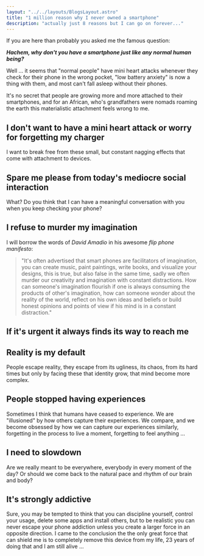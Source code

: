 ```yaml
---
layout: "../../layouts/BlogsLayout.astro"
title: "1 million reason why I never owned a smartphone"
description: "actually just 8 reasons but I can go on forever..."
---
```


If you are here than probably you asked me the famous question:

**_Hachem, why don't you have a smartphone just like any normal human being?_**

Well ... it seems that "normal people" have mini heart attacks whenever they check for their phone in the wrong pocket, "low battery anxiety" is now a thing with them, and most can't fall asleep without their phones.

It's no secret that people are growing more and more attached to their smartphones, and for an African, who's grandfathers were nomads roaming the earth this materialistic attachment feels wrong to me.

## I don't want to have a mini heart attack or worry for forgetting my charger

I want to break free from these small, but constant nagging effects that come with attachment to devices.

## Spare me please from today's mediocre social interaction

What? Do you think that I can have a meaningful conversation with you when you keep checking your phone?

## I refuse to murder my imagination

I will borrow the words of _David Amadio_ in his awesome _flip phone manifesto_:

> "It's often advertised that smart phones are facilitators of imagination, you can create music, paint paintings, write books, and visualize your designs, this is true, but also false in the same time, sadly we often murder our creativity and imagination with constant distractions. How can someone's imagination flourish if one is always consuming the products of other's imagination, how can someone wonder about the reality of the world, reflect on his own ideas and beliefs or build honest opinions and points of view if his mind is in a constant distraction."

## If it's urgent it always finds its way to reach me

## Reality is my default

People escape reality, they escape from its ugliness, its chaos, from its hard times but only by facing these that identity grow, that mind become more complex.

## People stopped having experiences

Sometimes I think that humans have ceased to experience. We are "illusioned" by how others capture their experiences. We compare, and we become obsessed by how we can capture our experiences similarly, forgetting in the process to live a moment, forgetting to feel anything ...

## I need to slowdown

Are we really meant to be everywhere, everybody in every moment of the day? Or should we come back to the natural pace and rhythm of our brain and body?

## It's strongly addictive

Sure, you may be tempted to think that you can discipline yourself, control your usage, delete some apps and install others, but to be realistic you can never escape your phone addiction unless you create a larger force in an opposite direction. I came to the conclusion the the only great force that can shield me is to completely remove this device from my life, 23 years of doing that and I am still alive ...
```
